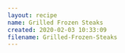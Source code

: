 ```yaml
---
layout: recipe
name: Grilled Frozen Steaks
created: 2020-02-03 10:33:09
filename: Grilled-Frozen-Steaks
---
```

